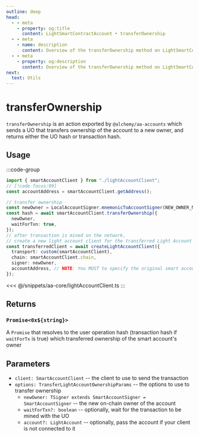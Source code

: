 ```yaml
---
outline: deep
head:
  - - meta
    - property: og:title
      content: LightSmartContractAccount • transferOwnership
  - - meta
    - name: description
      content: Overview of the transferOwnership method on LightSmartContractAccount
  - - meta
    - property: og:description
      content: Overview of the transferOwnership method on LightSmartContractAccount
next:
  text: Utils
---
```


# transferOwnership

`transferOwnership` is an action exported by `@alchemy/aa-accounts` which sends a UO that transfers ownership of the account to a new owner, and returns either the UO hash or transaction hash.

## Usage

:::code-group

```ts [example.ts]
import { smartAccountClient } from "./lightAccountClient";
// [!code focus:99]
const accountAddress = smartAccountClient.getAddress();

// transfer ownership
const newOwner = LocalAccountSigner.mnemonicToAccountSigner(NEW_OWNER_MNEMONIC);
const hash = await smartAccountClient.transferOwnership({
  newOwner,
  waitForTxn: true,
});
// after transaction is mined on the network,
// create a new light account client for the transferred Light Account
const transferredClient = await createLightAccountClient({
  transport: custom(smartAccountClient),
  chain: smartAccountClient.chain,
  signer: newOwner,
  accountAddress, // NOTE: You MUST to specify the original smart account address to connect using the new owner/signer
});
```

<<< @/snippets/aa-core/lightAccountClient.ts
:::

## Returns

### `Promise<0x${string}>`

A `Promise` that resolves to the user operation hash (transaction hash if `waitForTx` is true) which transferred ownership of the smart account's owner

## Parameters

- `client: SmartAccountClient` -- the client to use to send the transaction
- `options: TransferLightAccountOwnershipParams` -- the options to use to transfer ownership
  - `newOwner: TSigner extends SmartAccountSigner = SmartAccountSigner` -- the new on-chain owner of the account
  - `waitForTxn?: boolean` -- optionally, wait for the transaction to be mined with the UO
  - `account?: LightAccount` -- optionally, pass the account if your client is not connected to it

